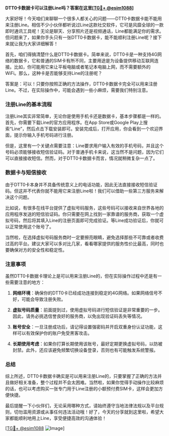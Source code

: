 **DTT0卡数据卡可以注册Line吗？答案在这里[[TG💪+ @esim1088](https://t.me/s/esim1088)]**

大家好呀！今天咱们来聊聊一个很多人都关心的问题——DTT0卡数据卡能不能用来注册Line。相信不少小伙伴都听说过Line这款社交软件，它可是风靡全球的一款即时通讯工具呢！无论是聊天、分享照片还是视频通话，Line都能满足你的需求。但问题来了，如果你手头只有一张DTT0卡数据卡，能不能顺利注册Line呢？接下来就让我为大家详细解答！

首先，咱们得搞清楚什么是DTT0卡数据卡。简单来说，DTT0卡是一种支持4G网络的数据卡，它和普通的SIM卡有所不同，主要用途是为设备提供移动互联网连接。比如，你可能用它来让平板电脑或者笔记本电脑上网，而不需要额外的WiFi。那么，这种卡是否能够支持Line的注册呢？

答案是：可以！只要你按照正确的方法操作，DTT0卡数据卡完全可以用来注册Line。不过，在实际操作中，可能会遇到一些小麻烦，需要我们特别注意。

### 注册Line的基本流程

注册Line其实非常简单，无论你是使用手机卡还是数据卡，基本步骤都是一样的。首先，你需要下载Line的官方应用程序。在App Store或Google Play上搜索“Line”，然后点击下载安装即可。安装完成后，打开应用，你会看到一个欢迎界面，提示你输入手机号码进行注册。

但是，这里有一个关键点需要注意：Line要求用户输入有效的手机号码，并且这个号码必须能够接收短信验证码。对于普通手机卡来说，这当然不是问题，因为它们可以直接接收短信。然而，对于DTT0卡数据卡而言，情况就稍微复杂一点了。

### 数据卡与短信接收

由于DTT0卡本身并不具备传统意义上的电话功能，因此无法直接接收短信验证码。但这并不代表你就不能用它来注册Line啦！我们可以借助一些第三方服务来解决这个问题。

比如说，有很多在线平台提供了虚拟号码服务，这些号码可以接收来自世界各地的应用程序发送的短信验证码。你只需要在网上找到一家靠谱的服务商，获取一个虚拟号码，然后将其填入Line的注册页面即可完成验证。等Line成功验证后，你就可以正常使用这个账号了。

当然啦，在选择虚拟号码服务商时一定要擦亮眼睛，避免选择那些不可靠或者收费过高的平台。建议大家可以多对比几家，看看哪家提供的服务性价比最高，同时也要确保对方的安全性和稳定性。

### 注意事项

虽然DTT0卡数据卡理论上是可以用来注册Line的，但在实际操作过程中还是有一些需要注意的地方：

1. **网络环境**：确保你的DTT0卡已经成功连接到稳定的4G网络。如果网络信号不好，可能会导致注册失败。
   
2. **虚拟号码质量**：前面提到过，使用虚拟号码进行短信验证是非常重要的一步。因此，请务必挑选信誉良好的服务商，以免出现验证码丢失等情况。

3. **账号安全**：一旦注册成功后，请记得设置强密码并开启双重身份认证功能，这样可以有效保护你的账户免受黑客攻击。

4. **长期使用考虑**：如果你打算长期使用该账号，最好定期更换虚拟号码，以防被封禁。此外，还应该避免频繁切换设备登录，否则也有可能触发系统警报。

### 总结

综上所述，DTT0卡数据卡确实是可以用来注册Line的，只要掌握了正确的方法并且做好相关准备，整个过程并不会太困难。当然啦，如果你觉得手动操作比较麻烦的话，也可以考虑购买一张专门用于Line注册的小额预付费SIM卡，这样会更加方便快捷。

最后提醒一下小伙伴们，无论采用哪种方式，请始终遵守当地法律法规以及平台规则，切勿滥用资源或从事任何违法活动哦！好了，今天的分享就到这里啦，希望大家都能顺利地用上Line，享受便捷高效的沟通体验！

[[TG💪+ @esim1088](https://t.me/s/esim1088) ![Image](https://i.postimg.cc/4NQfJmqS/Snipaste-2025-05-13-00-14-12.png)]